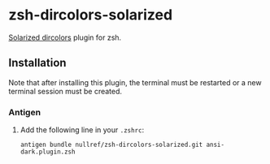 # zsh-dircolors-solarized

[Solarized dircolors](https://github.com/seebi/dircolors-solarized) plugin for zsh.

## Installation

Note that after installing this plugin, the terminal must be restarted or a new terminal session must be created.

### Antigen

1. Add the following line in your `.zshrc`:

    ```
    antigen bundle nullref/zsh-dircolors-solarized.git ansi-dark.plugin.zsh
    ```
